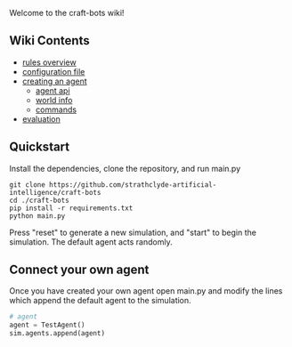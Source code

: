 Welcome to the craft-bots wiki!

## Wiki Contents

- [rules overview](rules_overview)
- [configuration file](configuration)
- [creating an agent](creating_an_agent)
  - [agent api](agent_api)
  - [world info](world_info)
  - [commands](commands)
- [evaluation](evaluation)

## Quickstart

Install the dependencies, clone the repository, and run main.py
```
git clone https://github.com/strathclyde-artificial-intelligence/craft-bots
cd ./craft-bots
pip install -r requirements.txt
python main.py
```
Press "reset" to generate a new simulation, and "start" to begin the simulation. The default agent acts randomly.

## Connect your own agent

Once you have created your own agent open main.py and modify the lines which append the default agent to the simulation.
```python
# agent
agent = TestAgent()
sim.agents.append(agent)
```
